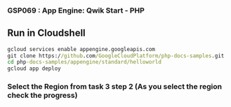 ### GSP069 :  App Engine: Qwik Start - PHP 

## Run in Cloudshell
```cmd
gcloud services enable appengine.googleapis.com
git clone https://github.com/GoogleCloudPlatform/php-docs-samples.git
cd php-docs-samples/appengine/standard/helloworld
gcloud app deploy
```
### Select the Region from task 3 step 2 (As you select the region check the progress)
